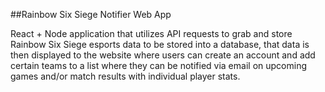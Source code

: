 ##Rainbow Six Siege Notifier Web App

React + Node application that utilizes API requests to grab and store Rainbow Six Siege esports data to be stored into a database, that data is then displayed to the website where users can create an account and add certain teams to a list where they can be notified via email on upcoming games and/or match results with individual player stats.
